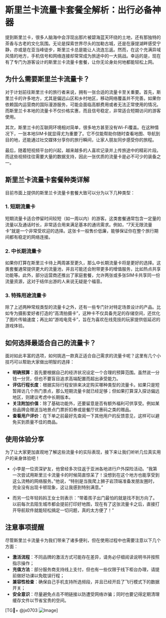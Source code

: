 # 斯里兰卡流量卡套餐全解析：出行必备神器

提到斯里兰卡，很多人脑海中会浮现出那片被碧海蓝天环绕的土地，还有那独特的茶香与古老的文化氛围。无论是探索世界尽头的加勒古城，还是在康提湖畔感受宁静，亦或是在亚当峰徒步，斯里兰卡总是能让人流连忘返。然而，在这个充满异域风情的地方，手机信号和网络连接却常常成为旅途中的一大挑战。幸运的是，现在有了专门为游客设计的斯里兰卡流量卡套餐，让你无论身处何地都能轻松上网。

## 为什么需要斯里兰卡流量卡？

对于计划前往斯里兰卡的旅行者来说，拥有一张合适的流量卡至关重要。首先，斯里兰卡的许多地方，尤其是偏远山区和乡村地区，移动网络覆盖并不完善。如果你依赖国内运营商的国际漫游服务，可能会面临高额费用或者无法正常使用的情况。而斯里兰卡本地的流量卡不仅价格实惠，而且信号稳定，非常适合短期访问的游客使用。

其次，斯里兰卡的互联网环境相对简单，很多地方甚至没有Wi-Fi覆盖。在这种情况下，一张本地SIM卡就显得尤为重要了。它不仅能帮助你随时查看地图、导航到目的地，还能通过社交媒体分享你的旅行瞬间，让家人朋友同步感受你的旅程。

最后，随着短视频平台的兴起，越来越多的人喜欢记录并上传旅途中的精彩片段。而这些视频往往需要大量的数据支持，因此一张优质的流量卡是必不可少的装备之一。

## 斯里兰卡流量卡套餐种类详解

目前市面上提供的斯里兰卡流量卡套餐大致可以分为以下几种类型：

### 1. 短期流量卡
短期流量卡适合停留时间较短（如一周以内）的游客。这类套餐通常包含一定量的流量以及通话时长，非常适合用来满足基本的通讯需求。例如，“7天无限流量卡”就是一个非常受欢迎的选择。这张卡一般售价低廉，能够保证你在整个旅行期间都有稳定的网络连接。

### 2. 中长期流量卡
如果你打算在斯里兰卡待上两周甚至更久，那么中长期流量卡将是更好的选择。这类套餐通常提供更大的流量池，并且可能还会附带更多的增值服务，比如热点共享功能等。此外，部分运营商还推出了家庭套餐，允许两张或多张SIM卡共享同一份流量资源，这对于结伴出游的人来说无疑是个福音。

### 3. 特殊用途流量卡
除了上述两种常规类型的流量卡之外，还有一些专门针对特定场景设计的产品。比如专为摄影爱好者打造的“高清拍摄卡”，这种卡不仅具备充足的存储空间，还优化了图片传输速度；再比如“游戏电竞卡”，旨在为喜欢在线竞技的玩家提供低延迟的游戏体验。

## 如何选择最适合自己的流量卡？

面对如此丰富的选项，如何挑选一款真正适合自己需求的流量卡呢？这里有几个小技巧可以帮助大家做出明智的选择：

- **明确预算**：首先要根据自己的经济状况设定一个合理的预算范围。虽然说一分钱一分货，但也不要盲目追求高端配置而超出承受能力。
- **评估行程长度**：根据实际行程安排来决定购买哪种类型的流量卡。如果只是短暂拜访几个热门景点，那么短期流量卡就已经足够；但如果打算深入探访偏远地区，则建议考虑中长期版本。
- **关注附加价值**：除了基础功能外，还要留意是否有额外福利可供享受。例如某些品牌会赠送当地景点门票折扣券或是餐厅优惠码之类的赠品。
- **查看用户评价**：在下单之前最好先查阅一下其他用户的反馈意见，这样可以避免买到质量不佳的商品。

## 使用体验分享

为了让大家更加直观地了解这些流量卡的实际表现，接下来让我们听听几位真实用户的亲身体验吧！

- 小李是一位资深驴友，他曾经多次往返于亚洲各地进行户外探险活动。“我第一次尝试用斯里兰卡流量卡的时候简直惊呆了！没想到在这个地方也能享受到这么流畅的网络服务。”他说，“特别是当我爬上狮子岩顶端准备发朋友圈时，完全没有出现卡顿现象，这让我感到特别满意。”

- 而另一位年轻妈妈王女士则表示：“带着孩子出门最怕的就是找不到方向了。以前每次去陌生城市都会提前打印好地图，现在有了这张流量卡之后，直接打开导航软件就能轻松搞定一切问题，真的太方便了！”

## 注意事项提醒

尽管斯里兰卡流量卡为我们带来了诸多便利，但在使用过程中也需要注意以下几个方面：

- **激活流程**：不同品牌的激活方式可能存在差异，请务必仔细阅读说明书并按照指示操作；
- **充值方法**：部分服务商支持线上支付，但也有一些仅限于线下柜台办理，请提前做好功课以免耽误行程；
- **兼容性检查**：确保自己手机支持所选频段，并且已经开启了飞行模式下的数据开关；
- **安全意识**：尽量避免点击不明链接以防遭受网络诈骗；同时也要记得定期清理缓存文件以节省宝贵的空间。

[TG💪+ @jx0703 ![Image](https://github.com/user-attachments/assets/dbca1d08-cadb-493c-b0ec-ad6f7a83f270)]